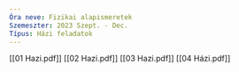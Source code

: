 ```yaml
---
Óra neve: Fizikai alapismeretek
Szemeszter: 2023 Szept. - Dec.
Típus: Házi feladatok
---
```

[[01 Hazi.pdf]]
[[02 Hazi.pdf]]
[[03 Hazi.pdf]]
[[04 Házi.pdf]]